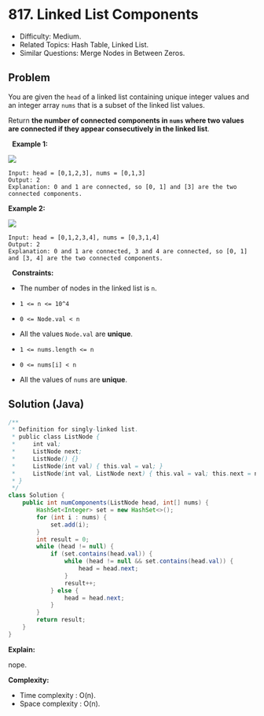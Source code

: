 # 817. Linked List Components

- Difficulty: Medium.
- Related Topics: Hash Table, Linked List.
- Similar Questions: Merge Nodes in Between Zeros.

## Problem

You are given the ```head``` of a linked list containing unique integer values and an integer array ```nums``` that is a subset of the linked list values.

Return **the number of connected components in **```nums```** where two values are connected if they appear **consecutively** in the linked list**.

 
**Example 1:**

![](https://assets.leetcode.com/uploads/2021/07/22/lc-linkedlistcom1.jpg)

```
Input: head = [0,1,2,3], nums = [0,1,3]
Output: 2
Explanation: 0 and 1 are connected, so [0, 1] and [3] are the two connected components.
```

**Example 2:**

![](https://assets.leetcode.com/uploads/2021/07/22/lc-linkedlistcom2.jpg)

```
Input: head = [0,1,2,3,4], nums = [0,3,1,4]
Output: 2
Explanation: 0 and 1 are connected, 3 and 4 are connected, so [0, 1] and [3, 4] are the two connected components.
```

 
**Constraints:**


	
- The number of nodes in the linked list is ```n```.
	
- ```1 <= n <= 10^4```
	
- ```0 <= Node.val < n```
	
- All the values ```Node.val``` are **unique**.
	
- ```1 <= nums.length <= n```
	
- ```0 <= nums[i] < n```
	
- All the values of ```nums``` are **unique**.



## Solution (Java)

```java
/**
 * Definition for singly-linked list.
 * public class ListNode {
 *     int val;
 *     ListNode next;
 *     ListNode() {}
 *     ListNode(int val) { this.val = val; }
 *     ListNode(int val, ListNode next) { this.val = val; this.next = next; }
 * }
 */
class Solution {
    public int numComponents(ListNode head, int[] nums) {
        HashSet<Integer> set = new HashSet<>();
        for (int i : nums) {
            set.add(i);
        }
        int result = 0;
        while (head != null) {
            if (set.contains(head.val)) {
                while (head != null && set.contains(head.val)) {
                    head = head.next;
                }
                result++;
            } else {
                head = head.next;
            }
        }
        return result;
    }
}
```

**Explain:**

nope.

**Complexity:**

* Time complexity : O(n).
* Space complexity : O(n).
